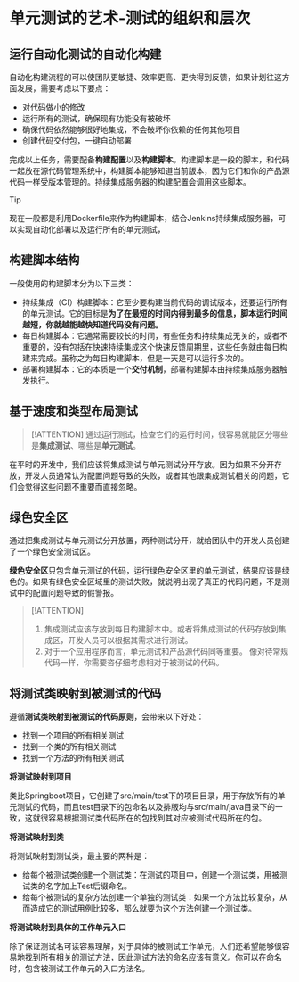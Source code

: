 # 单元测试的艺术-测试的组织和层次

## 运行自动化测试的自动化构建

自动化构建流程的可以使团队更敏捷、效率更高、更快得到反馈，如果计划往这方面发展，需要考虑以下要点：

- 对代码做小的修改
- 运行所有的测试，确保现有功能没有被破坏
- 确保代码依然能够很好地集成，不会破坏你依赖的任何其他项目
- 创建代码交付包，一键自动部署

完成以上任务，需要配备**构建配置**以及**构建脚本**。构建脚本是一段的脚本，和代码一起放在源代码管理系统中，构建脚本能够知道当前版本，因为它们和你的产品源代码一样受版本管理的。持续集成服务器的构建配置会调用这些脚本。

> [!TIP]
> 现在一般都是利用Dockerfile来作为构建脚本，结合Jenkins持续集成服务器，可以实现自动化部署以及运行所有的单元测试，

## 构建脚本结构

一般使用的构建脚本分为以下三类：

- 持续集成（CI）构建脚本：它至少要构建当前代码的调试版本，还要运行所有的单元测试。它的目标是**为了在最短的时间内得到最多的信息，脚本运行时间越短，你就越能越快知道代码没有问题。**
- 每日构建脚本：它通常需要较长的时间，有些任务和持续集成无关的，或者不重要的，没有包括在快速持续集成这个快速反馈周期里，这些任务就由每日构建来完成。虽称之为每日构建脚本，但是一天是可以运行多次的。
- 部署构建脚本：它的本质是一个**交付机制**，部署构建脚本由持续集成服务器触发执行。

## 基于速度和类型布局测试

> [!ATTENTION]
> 通过运行测试，检查它们的运行时间，很容易就能区分哪些是**集成测试**、哪些是**单元测试**。

在平时的开发中，我们应该将集成测试与单元测试分开存放。因为如果不分开存放，开发人员通常认为配置问题导致的失败，或者其他跟集成测试相关的问题，它们会觉得这些问题不重要而直接忽略。

## 绿色安全区

通过把集成测试与单元测试分开放置，两种测试分开，就给团队中的开发人员创建了一个绿色安全测试区。

**绿色安全区**只包含单元测试的代码，运行绿色安全区里的单元测试，结果应该是绿色的。如果有绿色安全区域里的测试失败，就说明出现了真正的代码问题，不是测试中的配置问题导致的假警报。

> [!ATTENTION]
> 1. 集成测试应该存放到每日构建脚本中。或者将集成测试的代码存放到集成区，开发人员可以根据其需求进行测试。
> 2. 对于一个应用程序而言，单元测试和产品源代码同等重要。 像对待常规代码一样，你需要咨仔细考虑相对于被测试的代码。

## 将测试类映射到被测试的代码

遵循**测试类映射到被测试的代码原则**，会带来以下好处：

- 找到一个项目的所有相关测试
- 找到一个类的所有相关测试
- 找到一个方法的所有相关测试

**将测试映射到项目**

类比Springboot项目，它创建了src/main/test下的项目目录，用于存放所有的单元测试的代码，而且test目录下的包命名以及排版均与src/main/java目录下的一致，这就很容易根据测试类代码所在的包找到其对应被测试代码所在的包。

**将测试映射到类**

将测试映射到测试类，最主要的两种是：

- 给每个被测试类创建一个测试类：在测试的项目中，创建一个测试类，用被测试类的名字加上Test后缀命名。
- 给每个被测试的复杂方法创建一个单独的测试类：如果一个方法比较复杂，从而造成它的测试用例比较多，那么就要为这个方法创建一个测试类。

**将测试映射到具体的工作单元入口**

除了保证测试名可读容易理解，对于具体的被测试工作单元，人们还希望能够很容易地找到所有相关的测试方法，因此测试方法的命名应该有意义。你可以在命名时，包含被测试工作单元的入口方法名。